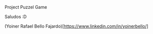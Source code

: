 Project Puzzel Game

Saludos :D

(Yoiner Rafael Bello Fajardo)[https://www.linkedin.com/in/yoinerbello/]
